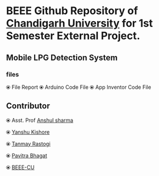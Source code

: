 # BEEE Github Repository of [Chandigarh University](http://www.cuchd.in/) for 1st Semester External Project.


## Mobile LPG Detection System
### files

⦿ File Report
⦿ Arduino Code File
⦿ App Inventor Code File

## Contributor 

⦿ Asst. Prof [Anshul sharma](https://scholar.google.co.in/citations?user=s8UzcdIAAAAJ&hl)

⦿ [Yanshu Kishore](https://www.linkedin.com/in/superyassh)

⦿ [Tanmay Rastogi](https://www.linkedin.com/in/tanmay-rastogi-76542514a)

⦿ [Pavitra Bhagat](https://www.linkedin.com/in/superyassh)

⦿ [BEEE-CU](https://sites.google.com/view/cu-beee-lab)


